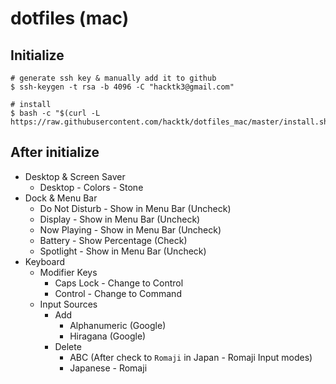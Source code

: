 # dotfiles (mac)

## Initialize
```
# generate ssh key & manually add it to github
$ ssh-keygen -t rsa -b 4096 -C "hacktk3@gmail.com"

# install
$ bash -c "$(curl -L https://raw.githubusercontent.com/hacktk/dotfiles_mac/master/install.sh)"
```

## After initialize
- Desktop & Screen Saver
    - Desktop - Colors - Stone
- Dock & Menu Bar
    - Do Not Disturb - Show in Menu Bar (Uncheck)
    - Display - Show in Menu Bar (Uncheck)
    - Now Playing - Show in Menu Bar (Uncheck)
    - Battery - Show Percentage (Check)
    - Spotlight - Show in Menu Bar (Uncheck)
- Keyboard
    - Modifier Keys
        - Caps Lock - Change to Control
        - Control - Change to Command
    - Input Sources
        - Add
            - Alphanumeric (Google)
            - Hiragana (Google)
        - Delete
            - ABC (After check to `Romaji` in Japan - Romaji Input modes)
            - Japanese - Romaji

